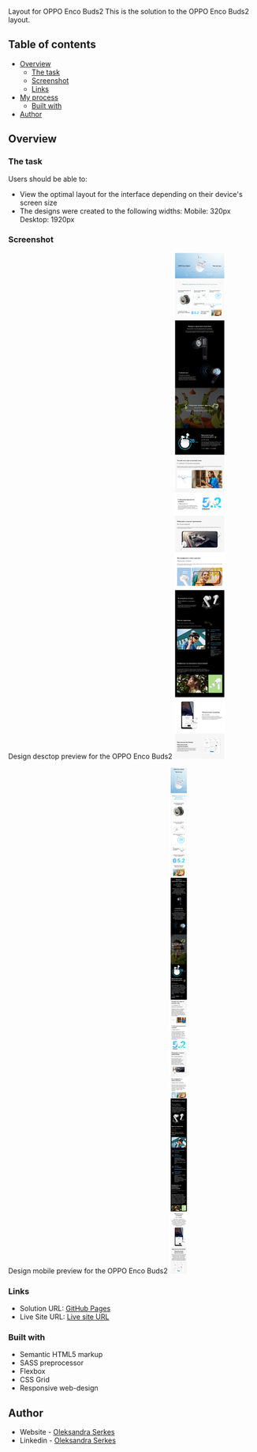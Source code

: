 Layout for OPPO Enco Buds2
This is the solution to the OPPO Enco Buds2 layout.

## Table of contents

- [Overview](#overview)
  - [The task](#the-task)
  - [Screenshot](#screenshot)
  - [Links](#links)
- [My process](#my-process)
  - [Built with](#built-with)
- [Author](#author)

## Overview

### The task

Users should be able to:

- View the optimal layout for the interface depending on their device's screen size
- The designs were created to the following widths:
  Mobile: 320px
  Desktop: 1920px

### Screenshot

Design desctop preview for the OPPO Enco Buds2
![Design desctop preview for the OPPO Buds layout solution](./img/desctop-layout.jpg)

Design mobile preview for the OPPO Enco Buds2
![Design mobile preview for the OPPO Buds layout solution](./img/mobile-layout.jpg)

### Links

- Solution URL: [GitHub Pages](https://github.com/OlSerkes/Headphones-OPPO-Enco-Buds2)
- Live Site URL: [Live site URL](https://olserkes.github.io/Headphones-OPPO-Enco-Buds2/)

### Built with

- Semantic HTML5 markup
- SASS preprocessor
- Flexbox
- CSS Grid
- Responsive web-design

## Author

- Website - [Oleksandra Serkes](https://github.com/OlSerkes)
- Linkedin - [Oleksandra Serkes](https://www.linkedin.com/in/oleksandra-serkes-65580620a/)
